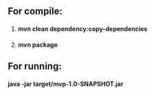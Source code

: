 ## For compile:

1. #### mvn clean dependency:copy-dependencies
2. #### mvn package

## For running:

 #### java -jar target/mvp-1.0-SNAPSHOT.jar 